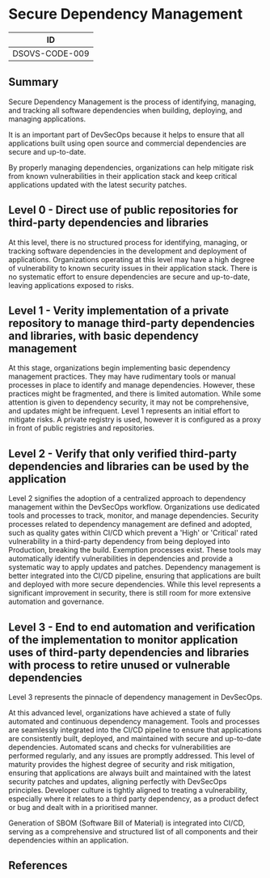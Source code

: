 # Secure Dependency Management

| ID             |
| -------------- |
| DSOVS-CODE-009 |

## Summary

Secure Dependency Management is the process of identifying, managing, and tracking all software dependencies when building, deploying, and managing applications. 

It is an important part of DevSecOps because it helps to ensure that all applications built using open source and commercial dependencies are secure and up-to-date. 

By properly managing dependencies, organizations can help mitigate risk from known vulnerabilities in their application stack and keep critical applications updated with the latest security patches.

## Level 0 - Direct use of public repositories for third-party dependencies and libraries

At this level, there is no structured process for identifying, managing, or tracking software dependencies in the development and deployment of applications. Organizations operating at this level may have a high degree of vulnerability to known security issues in their application stack. There is no systematic effort to ensure dependencies are secure and up-to-date, leaving applications exposed to risks.

## Level 1 - Verity implementation of a private repository to manage third-party dependencies and libraries, with basic dependency management

At this stage, organizations begin implementing basic dependency management practices. They may have rudimentary tools or manual processes in place to identify and manage dependencies. However, these practices might be fragmented, and there is limited automation. While some attention is given to dependency security, it may not be comprehensive, and updates might be infrequent. Level 1 represents an initial effort to mitigate risks. A private registry is used, however it is configured as a proxy in front of public registries and repositories.

## Level 2 - Verify that only verified third-party dependencies and libraries can be used by the application

Level 2 signifies the adoption of a centralized approach to dependency management within the DevSecOps workflow. Organizations use dedicated tools and processes to track, monitor, and manage dependencies. Security processes related to dependency management are defined and adopted, such as quality gates within CI/CD which prevent a 'High' or 'Critical' rated vulnerability in a third-party dependency from being deployed into Production, breaking the build. Exemption processes exist. 
These tools may automatically identify vulnerabilities in dependencies and provide a systematic way to apply updates and patches. Dependency management is better integrated into the CI/CD pipeline, ensuring that applications are built and deployed with more secure dependencies. While this level represents a significant improvement in security, there is still room for more extensive automation and governance.

## Level 3 - End to end automation and verification of the implementation to monitor application uses of third-party dependencies and libraries with process to retire unused or vulnerable dependencies

Level 3 represents the pinnacle of dependency management in DevSecOps.

At this advanced level, organizations have achieved a state of fully automated and continuous dependency management. Tools and processes are seamlessly integrated into the CI/CD pipeline to ensure that applications are consistently built, deployed, and maintained with secure and up-to-date dependencies. Automated scans and checks for vulnerabilities are performed regularly, and any issues are promptly addressed. This level of maturity provides the highest degree of security and risk mitigation, ensuring that applications are always built and maintained with the latest security patches and updates, aligning perfectly with DevSecOps principles. Developer culture is tightly aligned to treating a vulnerability, especially where it relates to a third party dependency, as a product defect or bug and dealt with in a prioritised manner. 

Generation of SBOM (Software Bill of Material) is integrated into CI/CD, serving as
a comprehensive and structured list of all components and their dependencies
within an application.



## References
